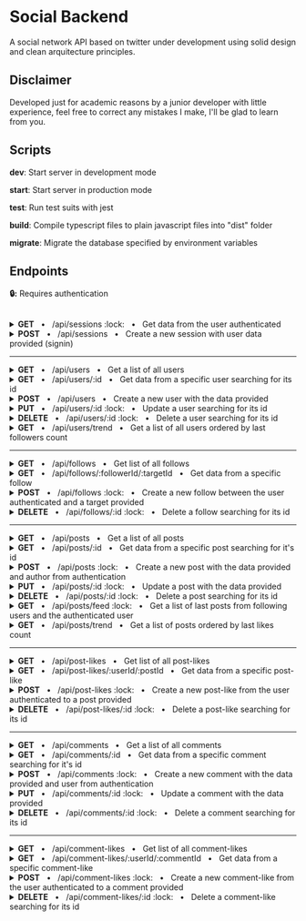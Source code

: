 # Social Backend

A social network API based on twitter under development using solid design and clean arquitecture principles.

## Disclaimer

Developed just for academic reasons by a junior developer with little experience, feel free to correct any mistakes I make, I'll be glad to learn from you.

## Scripts

**dev**: Start server in development mode

**start**: Start server in production mode

**test**: Run test suits with jest

**build**: Compile typescript files to plain javascript files into "dist" folder

**migrate**: Migrate the database specified by environment variables

## Endpoints

**:lock::** Requires authentication

<br/>

<details>
<summary><b>GET</b> &nbsp; • &nbsp; /api/sessions :lock: &nbsp; • &nbsp; Get data from the user authenticated</summary>

### **Request**

```json
"header": {
    "authorization": "<string required> [Bearer JWT token]"
},
```

### **Response**

**Code** : `200 OK`

```json
"body": {
    "id": "<string> [User id]",
    "email": "<string> [User email]",
    "name": "<string> [User name]",
    "tag": "<string> [User tag]",
    "image": "<string> [User image url]",
    "followers": "<number> [User followers count]",
    "following": "<number> [User following count]",
    "createdAt": "<Date> [User date/time of creation]",
    "updatedAt": "<Date> [User date/time of last update]"
}
```

</details>

<details>
<summary><b>POST</b> &nbsp; • &nbsp; /api/sessions &nbsp; • &nbsp; Create a new session with user data provided (signin)</summary>

### **Request**

```json
"body": {
    "email": "<string email max=50 required> [User email]",
    "password": "<string min=8 max=30 required> [User password]"
}
```

### **Response**

**Code** : `201 CREATED`

```json
"body": {
    "token": "<string> [JWT token]",
    "user": {
        "id": "<string> [User id]",
        "email": "<string> [User email]",
        "name": "<string> [User name]",
        "tag": "<string> [User tag]",
        "image": "<string> [User image url]",
        "followers": "<number> [User followers count]",
        "following": "<number> [User following count]",
        "createdAt": "<Date> [User date/time of creation]",
        "updatedAt": "<Date> [User date/time of last update]"
    }
}
```

</details>

---

<details>
<summary><b>GET</b> &nbsp; • &nbsp; /api/users &nbsp; • &nbsp; Get a list of all users</summary>

### **Request**

```json
"query": {
    "page": "<number integer positive optional default=1> [Page]",
    "per-page": "<number integer positive max=30 optional default=10> [Users per page]"
}
```

### **Response**

**Code** : `200 OK`

```json
"header": {
    "x-total-count": "<number> [Total of users]",
    "x-total-pages": "<number> [Total of pages]"
}

"body": [
    {
        "id": "<string> [User id]",
        "name": "<string> [User name]",
        "tag": "<string> [User tag]",
        "image": "<string> [User image url]",
        "followers": "<number> [User followers count]",
        "following": "<number> [User following count]",
        "createdAt": "<Date> [User date/time of creation]",
        "updatedAt": "<Date> [User date/time of last update]"
    }
]
```

</details>

<details>
<summary><b>GET</b> &nbsp; • &nbsp; /api/users/:id &nbsp; • &nbsp; Get data from a specific user searching for its id</summary>

### **Request**

```json
"params": {
    "id": "<string required> [User id]"
}
```

### **Response**

**Code** : `200 OK`

```json
"body": {
    "id": "<string> [User id]",
    "name": "<string> [User name]",
    "tag": "<string> [User tag]",
    "image": "<string> [User image url]",
    "followers": "<number> [User followers count]",
    "following": "<number> [User following count]",
    "createdAt": "<Date> [User date/time of creation]",
    "updatedAt": "<Date> [User date/time of last update]"
}
```

</details>

<details>
<summary><b>POST</b> &nbsp; • &nbsp; /api/users &nbsp; • &nbsp; Create a new user with the data provided</summary>

### **Request**

```json
"body": {
    "email": "<string email max=50 required> [User email]",
    "name": "<string max=50 required> [User name]",
    "tag": "<string alphanum max=30 required> [User tag]",
    "password": "<string min=8 max=30 required> [User password]",
    "image": "<image/(png|jpg|jpeg) max=1mb optional> [User picture]"
}
```

### **Response**

**Code** : `201 CREATED`

```json
"body": {
    "id": "<string> [User id]",
    "email": "<string> [User email]",
    "name": "<string> [User name]",
    "tag": "<string> [User tag]",
    "image": "<string> [User image url]",
    "followers": "<number> [User followers count]",
    "following": "<number> [User following count]",
    "createdAt": "<Date> [User date/time of creation]",
    "updatedAt": "<Date> [User date/time of last update]"
}
```

</details>

<details>
<summary><b>PUT</b> &nbsp; • &nbsp; /api/users/:id :lock: &nbsp; • &nbsp; Update a user searching for its id</summary>

### **Request**

```json
"params": {
    "id": "<string required> [User id]"
},

"header": {
    "authorization": "<string bearer token required> [Bearer JWT token]"
},

"body": {
    "email": "<string email max=50 required> [User email]",
    "password": "<string min=8 max=30 required> [User password]",
    "image": "<image/(png|jpg|jpeg) max=1mb optional> [User picture]"
}
```

### **Response**

**Code** : `200 OK`

```json
"body": {
    "id": "<string> [User id]",
    "email": "<string> [User email]",
    "name": "<string> [User name]",
    "tag": "<string> [User tag]",
    "image": "<string> [User image url]",
    "followers": "<number> [User followers count]",
    "following": "<number> [User following count]",
    "createdAt": "<Date> [User date/time of creation]",
    "updatedAt": "<Date> [User date/time of last update]"
}
```

</details>

<details>
<summary><b>DELETE</b> &nbsp; • &nbsp; /api/users/:id :lock: &nbsp; • &nbsp; Delete a user searching for its id</summary>

### **Request**

```json
"params": {
    "id": "<string required> [User id]"
},

"header": {
    "authorization": "<string bearer token required> [Bearer JWT token]"
},
```

### **Response**

**Code** : `200 OK`

```json

```

</details>

<details>
<summary><b>GET</b> &nbsp; • &nbsp; /api/users/trend &nbsp; • &nbsp; Get a list of all users ordered by last followers count</summary>

### **Request**

```json
"query": {
    "page": "<number integer positive optional default=1> [Page]",
    "per-page": "<number integer positive max=30 optional default=10> [Users per page]",
    "time": "<number integer positive optional max=31536000000(1 year) default=86400000(1 day)> [Time before now to count last followers]"
}
```

### **Response**

**Code** : `200 OK`

```json
"header": {
    "x-total-count": "<number> [Total of users]",
    "x-total-pages": "<number> [Total of pages]"
}

"body": [
    {
        "id": "<string> [User id]",
        "name": "<string> [User name]",
        "tag": "<string> [User tag]",
        "image": "<string> [User image url]",
        "followers": "<number> [User followers count]",
        "following": "<number> [User following count]",
        "createdAt": "<Date> [User date/time of creation]",
        "updatedAt": "<Date> [User date/time of last update]"
    }
]
```

</details>

---

<details>
<summary><b>GET</b> &nbsp; • &nbsp; /api/follows &nbsp; • &nbsp; Get list of all follows</summary>

### **Request**

```json
"query": {
    "page": "<number integer positive optional default=1> [Page]",
    "per-page": "<number integer positive max=30 optional default=10> [Follows per page]",
    "follower-id": "<string optional> [User follower id]",
    "target-id": "<string optional> [User target id]"
},
```

### **Response**

**Code** : `200 OK`

```json
"body": [
    {
        "id": "<string> [Follow id]",
        "follower": {
            "id": "<string> [User follower id]",
            "name": "<string> [User follower name]",
            "tag": "<string> [User follower tag]",
            "image": "<string> [User follower image url]",
            "createdAt": "<Date> [User follower date/time of creation]",
            "updatedAt": "<Date> [User follower date/time of last update]"
        },
        "target": {
            "id": "<string> [User following id]",
            "name": "<string> [User following name]",
            "tag": "<string> [User following tag]",
            "image": "<string> [User following image url]",
            "createdAt": "<Date> [User following date/time of creation]",
            "updatedAt": "<Date> [User following date/time of last update]"
        },
        "createdAt": "<Date> [Follow date/time of creation]",
    }
]
```

</details>

<details>
<summary><b>GET</b> &nbsp; • &nbsp; /api/follows/:followerId/:targetId &nbsp; • &nbsp; Get data from a specific follow</summary>

### **Request**

```json
"params": {
    "followerId": "<string required> [User follower id]",
    "targetId": "<string required> [User target id]"
},
```

### **Response**

**Code** : `200 OK`

```json
"body": {
    "id": "<string> [Follow id]",
    "follower": {
        "id": "<string> [User follower id]",
        "name": "<string> [User follower name]",
        "tag": "<string> [User follower tag]",
        "image": "<string> [User follower image url]",
        "createdAt": "<Date> [User follower date/time of creation]",
        "updatedAt": "<Date> [User follower date/time of last update]"
    },
    "target": {
        "id": "<string> [User following id]",
        "name": "<string> [User following name]",
        "tag": "<string> [User following tag]",
        "image": "<string> [User following image url]",
        "createdAt": "<Date> [User following date/time of creation]",
        "updatedAt": "<Date> [User following date/time of last update]"
    },
    "createdAt": "<Date> [Follow date/time of creation]",
}
```

</details>

<details>
<summary><b>POST</b> &nbsp; • &nbsp; /api/follows :lock: &nbsp; • &nbsp; Create a new follow between the user authenticated and a target provided</summary>

### **Request**

```json
"header": {
    "authorization": "<string bearer token required> [Bearer JWT token]"
},

"body": {
    "targetId": "<string required> [User target id]",
}
```

### **Response**

**Code** : `201 CREATED`

```json
"body": {
    "id": "<string> [Follow id]",
    "follower": {
        "id": "<string> [User follower id]",
        "name": "<string> [User follower name]",
        "tag": "<string> [User follower tag]",
        "image": "<string> [User follower image url]",
        "createdAt": "<Date> [User follower date/time of creation]",
        "updatedAt": "<Date> [User follower date/time of last update]"
    },
    "target": {
        "id": "<string> [User following id]",
        "name": "<string> [User following name]",
        "tag": "<string> [User following tag]",
        "image": "<string> [User following image url]",
        "createdAt": "<Date> [User following date/time of creation]",
        "updatedAt": "<Date> [User following date/time of last update]"
    },
    "createdAt": "<Date> [Follow date/time of creation]",
}
```

</details>

<details>
<summary><b>DELETE</b> &nbsp; • &nbsp; /api/follows/:id :lock: &nbsp; • &nbsp; Delete a follow searching for its id</summary>

### **Request**

```json
"header": {
    "authorization": "<string bearer token required> [Bearer JWT token]"
},

"params": {
    "id": "<string required> [Follow id]",
}
```

### **Response**

**Code** : `201 CREATED`

```json

```

</details>

---

<details>
<summary><b>GET</b> &nbsp; • &nbsp; /api/posts &nbsp; • &nbsp; Get a list of all posts</summary>

### **Request**

```json
"query": {
    "page": "<number integer positive optional default=1> [Page]",
    "per-page": "<number integer positive optional max=30 default=10> [Posts per page]",
    "author-id": "<string optional> [User author id]"
},
```

### **Response**

**Code** : `200 OK`

```json
"body": [
    {
        "id": "<string> [Post id]",
        "text": "<string> [Post text]",
        "image": "<string> [Post image]",
        "likes": "<number> [Post likes count]",
        "author": {
            "id": "<string> [User author id]",
            "name": "<string> [User author name]",
            "tag": "<string> [User author tag]",
            "image": "<string> [User author image url]",
            "createdAt": "<Date> [User author date/time of creation]",
            "updatedAt": "<Date> [User author date/time of last update]"
        },
        "createdAt": "<Date> [Post date/time of creation]",
        "updatedAt": "<Date> [Post date/time of last update]"
    }
]
```

</details>

<details>
<summary><b>GET</b> &nbsp; • &nbsp; /api/posts/:id &nbsp; • &nbsp; Get data from a specific post searching for it's id</summary>

### **Request**

```json
"params": {
    "id": "<string required> [Post id]"
},
```

### **Response**

**Code** : `200 OK`

```json
"body": {
    "id": "<string> [Post id]",
    "text": "<string> [Post text]",
    "image": "<string> [Post image]",
    "likes": "<number> [Post likes count]",
    "author": {
        "id": "<string> [User author id]",
        "name": "<string> [User author name]",
        "tag": "<string> [User author tag]",
        "image": "<string> [User author image url]",
        "createdAt": "<Date> [User author date/time of creation]",
        "updatedAt": "<Date> [User author date/time of last update]"
    },
    "createdAt": "<Date> [Post date/time of creation]",
    "updatedAt": "<Date> [Post date/time of last update]"
}
```

</details>

<details>
<summary><b>POST</b> &nbsp; • &nbsp; /api/posts :lock: &nbsp; • &nbsp; Create a new post with the data provided and author from authentication</summary>

### **Request**

```json
"header": {
    "authorization": "<string bearer token required> [Bearer JWT token]"
},

"body": {
    "text": "<string max=256 optional> [Post text]",
    "image": "<image/(png|jpg|jpeg) max=1mb optional> [Post image]",
}
```

### **Response**

**Code** : `201 CREATED`

```json
"body": {
    "id": "<string> [Post id]",
    "text": "<string> [Post text]",
    "image": "<string> [Post image]",
    "likes": "<number> [Post likes count]",
    "author": {
        "id": "<string> [User author id]",
        "email": "<string> [User email]",
        "name": "<string> [User author name]",
        "tag": "<string> [User author tag]",
        "image": "<string> [User author image url]",
        "createdAt": "<Date> [User author date/time of creation]",
        "updatedAt": "<Date> [User author date/time of last update]"
    },
    "createdAt": "<Date> [Post date/time of creation]",
    "updatedAt": "<Date> [Post date/time of last update]"
}
```

</details>

<details>
<summary><b>PUT</b> &nbsp; • &nbsp; /api/posts/:id :lock: &nbsp; • &nbsp; Update a post with the data provided</summary>

### **Request**

```json
"header": {
    "authorization": "<string bearer token required> [Bearer JWT token]"
},

"params": {
    "id": "<string required> [Post id]"
}

"body": {
    "text": "<string max=256 required> [Post text]",
}
```

### **Response**

**Code** : `201 CREATED`

```json
"body": {
    "id": "<string> [Post id]",
    "text": "<string> [Post text]",
    "image": "<string> [Post image]",
    "likes": "<number> [Post likes count]",
    "author": {
        "id": "<string> [User author id]",
        "email": "<string> [User email]",
        "name": "<string> [User author name]",
        "tag": "<string> [User author tag]",
        "image": "<string> [User author image url]",
        "createdAt": "<Date> [User author date/time of creation]",
        "updatedAt": "<Date> [User author date/time of last update]"
    },
    "createdAt": "<Date> [Post date/time of creation]",
    "updatedAt": "<Date> [Post date/time of last update]"
}
```

</details>

<details>
<summary><b>DELETE</b> &nbsp; • &nbsp; /api/posts/:id :lock: &nbsp; • &nbsp; Delete a post searching for its id</summary>

### **Request**

```json
"header": {
    "authorization": "<string bearer token required> [Bearer JWT token]"
},

"params": {
    "id": "<string required> [Post id]"
},

"header": {
    "authorization": "<string bearer token required> [Bearer JWT token]"
},
```

### **Response**

**Code** : `200 OK`

```json

```

</details>

<details>
<summary><b>GET</b> &nbsp; • &nbsp; /api/posts/feed :lock: &nbsp; • &nbsp; Get a list of last posts from following users and the authenticated user</summary>

### **Request**

```json
"header": {
    "authorization": "<string bearer token required> [Bearer JWT token]"
},

"query": {
    "page": "<number integer positive optional default=1> [Page]",
    "per-page": "<number integer positive optional max=30 default=10> [Posts per page]"
},
```

### **Response**

**Code** : `200 OK`

```json
"body": [
    {
        "id": "<string> [Post id]",
        "text": "<string> [Post text]",
        "image": "<string> [Post image]",
        "likes": "<number> [Post likes count]",
        "author": {
            "id": "<string> [User author id]",
            "name": "<string> [User author name]",
            "tag": "<string> [User author tag]",
            "image": "<string> [User author image url]",
            "createdAt": "<Date> [User author date/time of creation]",
            "updatedAt": "<Date> [User author date/time of last update]"
        },
        "createdAt": "<Date> [Post date/time of creation]",
        "updatedAt": "<Date> [Post date/time of last update]"
    }
]
```

</details>

<details>
<summary><b>GET</b> &nbsp; • &nbsp; /api/posts/trend &nbsp; • &nbsp; Get a list of posts ordered by last likes count</summary>

### **Request**

```json
"query": {
    "page": "<number integer positive optional default=1> [Page]",
    "per-page": "<number integer positive optional max=30 default=10> [Posts per page]",
    "time": "<number integer positive optional max=31536000000(1 year) default=86400000(1 day)> [Time before now to count last likes]"
},
```

### **Response**

**Code** : `200 OK`

```json
"body": [
    {
        "id": "<string> [Post id]",
        "text": "<string> [Post text]",
        "image": "<string> [Post image]",
        "likes": "<number> [Post likes count]",
        "author": {
            "id": "<string> [User author id]",
            "name": "<string> [User author name]",
            "tag": "<string> [User author tag]",
            "image": "<string> [User author image url]",
            "createdAt": "<Date> [User author date/time of creation]",
            "updatedAt": "<Date> [User author date/time of last update]"
        },
        "createdAt": "<Date> [Post date/time of creation]",
        "updatedAt": "<Date> [Post date/time of last update]"
    }
]
```

</details>

---

<details>
<summary><b>GET</b> &nbsp; • &nbsp; /api/post-likes &nbsp; • &nbsp; Get list of all post-likes</summary>

### **Request**

```json
"query": {
    "page": "<number integer positive optional default=1> [Page]",
    "per-page": "<number integer positive max=30 optional default=10> [Follows per page]",
    "user-id": "<string optional> [User id]",
    "post-id": "<string optional> [Post id]"
},
```

### **Response**

**Code** : `200 OK`

```json
"body": [
    {
        "id": "<string> [Post-Like id]",
        "user": {
            "id": "<string> [User id]",
            "name": "<string> [User name]",
            "tag": "<string> [User tag]",
            "image": "<string> [User image url]",
            "createdAt": "<Date> [User date/time of creation]",
            "updatedAt": "<Date> [User date/time of last update]"
        },
        "post": {
            "id": "<string> [Post id]",
            "text": "<string> [Post text]",
            "image": "<string> [Post image]",
            "author": {
                "id": "<string> [User author id]",
                "name": "<string> [User author name]",
                "tag": "<string> [User author tag]",
                "image": "<string> [User author image url]",
                "createdAt": "<Date> [User author date/time of creation]",
                "updatedAt": "<Date> [User author date/time of last update]"
            },
            "createdAt": "<Date> [Post date/time of creation]",
            "updatedAt": "<Date> [Post date/time of last update]"
        },
        "createdAt": "<Date> [Post-Like date/time of creation]",
    }
]
```

</details>

<details>
<summary><b>GET</b> &nbsp; • &nbsp; /api/post-likes/:userId/:postId &nbsp; • &nbsp; Get data from a specific post-like</summary>

### **Request**

```json
"params": {
    "userId": "<string required> [User id]",
    "postId": "<string required> [Post id]"
},
```

### **Response**

**Code** : `200 OK`

```json
"body": {
    "id": "<string> [Post-Like id]",
    "user": {
        "id": "<string> [User id]",
        "name": "<string> [User name]",
        "tag": "<string> [User tag]",
        "image": "<string> [User image url]",
        "createdAt": "<Date> [User date/time of creation]",
        "updatedAt": "<Date> [User date/time of last update]"
    },
    "post": {
        "id": "<string> [Post id]",
        "text": "<string> [Post text]",
        "image": "<string> [Post image]",
        "author": {
            "id": "<string> [User author id]",
            "name": "<string> [User author name]",
            "tag": "<string> [User author tag]",
            "image": "<string> [User author image url]",
            "createdAt": "<Date> [User author date/time of creation]",
            "updatedAt": "<Date> [User author date/time of last update]"
        },
        "createdAt": "<Date> [Post date/time of creation]",
        "updatedAt": "<Date> [Post date/time of last update]"
    },
    "createdAt": "<Date> [Post-Like date/time of creation]",
}
```

</details>

<details>
<summary><b>POST</b> &nbsp; • &nbsp; /api/post-likes :lock: &nbsp; • &nbsp; Create a new post-like from the user authenticated to a post provided</summary>

### **Request**

```json
"header": {
    "authorization": "<string bearer token required> [Bearer JWT token]"
},

"body": {
    "postId": "<string required> [Post id]",
}
```

### **Response**

**Code** : `201 CREATED`

```json
"body": {
    "id": "<string> [Post-Like id]",
    "user": {
        "id": "<string> [User id]",
        "name": "<string> [User name]",
        "tag": "<string> [User tag]",
        "image": "<string> [User image url]",
        "createdAt": "<Date> [User date/time of creation]",
        "updatedAt": "<Date> [User date/time of last update]"
    },
    "post": {
        "id": "<string> [Post id]",
        "text": "<string> [Post text]",
        "image": "<string> [Post image]",
        "author": {
            "id": "<string> [User author id]",
            "name": "<string> [User author name]",
            "tag": "<string> [User author tag]",
            "image": "<string> [User author image url]",
            "createdAt": "<Date> [User author date/time of creation]",
            "updatedAt": "<Date> [User author date/time of last update]"
        },
        "createdAt": "<Date> [Post date/time of creation]",
        "updatedAt": "<Date> [Post date/time of last update]"
    },
    "createdAt": "<Date> [Post-Like date/time of creation]",
}
```

</details>

</details>

<details>
<summary><b>DELETE</b> &nbsp; • &nbsp; /api/post-likes/:id :lock: &nbsp; • &nbsp; Delete a post-like searching for its id</summary>

### **Request**

```json
"header": {
    "authorization": "<string bearer token required> [Bearer JWT token]"
},

"params": {
    "id": "<string required> [Post-Like id]",
}
```

### **Response**

**Code** : `201 CREATED`

```json

```

</details>

---

<details>
<summary><b>GET</b> &nbsp; • &nbsp; /api/comments &nbsp; • &nbsp; Get a list of all comments</summary>

### **Request**

```json
"query": {
    "page": "<number integer positive optional default=1> [Page]",
    "per-page": "<number integer positive optional max=30 default=10> [Posts per page]",
    "user-id": "<string optional> [User id]",
    "post-id": "<string optional> [Post id]"
},
```

### **Response**

**Code** : `200 OK`

```json
"body": [
    {
        "id": "<string> [Comment id]",
        "text": "<string> [Comment text]",
        "likes": "<number> [Comment likes count]",
        "user": {
            "id": "<string> [User id]",
            "name": "<string> [User name]",
            "tag": "<string> [User tag]",
            "image": "<string> [User image url]",
            "createdAt": "<Date> [User date/time of creation]",
            "updatedAt": "<Date> [User date/time of last update]"
        },
        "post": {
            "id": "<string> [Post id]",
            "text": "<string> [Post text]",
            "image": "<string> [Post image]",
            "author": {
                "id": "<string> [User author id]",
                "name": "<string> [User author name]",
                "tag": "<string> [User author tag]",
                "image": "<string> [User author image url]",
                "createdAt": "<Date> [User author date/time of creation]",
                "updatedAt": "<Date> [User author date/time of last update]"
            },
            "createdAt": "<Date> [Post date/time of creation]",
            "updatedAt": "<Date> [Post date/time of last update]"
        },
        "createdAt": "<Date> [Comment date/time of creation]",
        "updatedAt": "<Date> [Comment date/time of last update]"
    }
]
```

</details>

<details>
<summary><b>GET</b> &nbsp; • &nbsp; /api/comments/:id &nbsp; • &nbsp; Get data from a specific comment searching for it's id</summary>

### **Request**

```json
"params": {
    "id": "<string required> [Comment id]"
},
```

### **Response**

**Code** : `200 OK`

```json
"body": {
    "id": "<string> [Comment id]",
    "text": "<string> [Comment text]",
    "likes": "<number> [Comment likes count]",
    "user": {
        "id": "<string> [User id]",
        "name": "<string> [User name]",
        "tag": "<string> [User tag]",
        "image": "<string> [User image url]",
        "createdAt": "<Date> [User date/time of creation]",
        "updatedAt": "<Date> [User date/time of last update]"
    },
    "post": {
        "id": "<string> [Post id]",
        "text": "<string> [Post text]",
        "image": "<string> [Post image]",
        "author": {
            "id": "<string> [User author id]",
            "name": "<string> [User author name]",
            "tag": "<string> [User author tag]",
            "image": "<string> [User author image url]",
            "createdAt": "<Date> [User author date/time of creation]",
            "updatedAt": "<Date> [User author date/time of last update]"
        },
        "createdAt": "<Date> [Post date/time of creation]",
        "updatedAt": "<Date> [Post date/time of last update]"
    },
    "createdAt": "<Date> [Comment date/time of creation]",
    "updatedAt": "<Date> [Comment date/time of last update]"
}
```

</details>

<details>
<summary><b>POST</b> &nbsp; • &nbsp; /api/comments :lock: &nbsp; • &nbsp; Create a new comment with the data provided and user from authentication</summary>

### **Request**

```json
"header": {
    "authorization": "<string bearer token required> [Bearer JWT token]"
},

"body": {
    "text": "<string max=256 optional> [Comment text]",
}
```

### **Response**

**Code** : `201 CREATED`

```json
"body": {
    "id": "<string> [Comment id]",
    "text": "<string> [Comment text]",
    "likes": "<number> [Comment likes count]",
    "user": {
        "id": "<string> [User id]",
        "name": "<string> [User name]",
        "tag": "<string> [User tag]",
        "image": "<string> [User image url]",
        "createdAt": "<Date> [User date/time of creation]",
        "updatedAt": "<Date> [User date/time of last update]"
    },
    "post": {
        "id": "<string> [Post id]",
        "text": "<string> [Post text]",
        "image": "<string> [Post image]",
        "author": {
            "id": "<string> [User author id]",
            "name": "<string> [User author name]",
            "tag": "<string> [User author tag]",
            "image": "<string> [User author image url]",
            "createdAt": "<Date> [User author date/time of creation]",
            "updatedAt": "<Date> [User author date/time of last update]"
        },
        "createdAt": "<Date> [Post date/time of creation]",
        "updatedAt": "<Date> [Post date/time of last update]"
    },
    "createdAt": "<Date> [Comment date/time of creation]",
    "updatedAt": "<Date> [Comment date/time of last update]"
}
```

</details>

<details>
<summary><b>PUT</b> &nbsp; • &nbsp; /api/comments/:id :lock: &nbsp; • &nbsp; Update a comment with the data provided</summary>

### **Request**

```json
"header": {
    "authorization": "<string bearer token required> [Bearer JWT token]"
},

"params": {
    "id": "<string required> [Comment id]"
}

"body": {
    "text": "<string max=256 required> [Comment text]",
}
```

### **Response**

**Code** : `201 CREATED`

```json
"body": {
    "id": "<string> [Comment id]",
    "text": "<string> [Comment text]",
    "likes": "<number> [Comment likes count]",
    "user": {
        "id": "<string> [User id]",
        "name": "<string> [User name]",
        "tag": "<string> [User tag]",
        "image": "<string> [User image url]",
        "createdAt": "<Date> [User date/time of creation]",
        "updatedAt": "<Date> [User date/time of last update]"
    },
    "post": {
        "id": "<string> [Post id]",
        "text": "<string> [Post text]",
        "image": "<string> [Post image]",
        "author": {
            "id": "<string> [User author id]",
            "name": "<string> [User author name]",
            "tag": "<string> [User author tag]",
            "image": "<string> [User author image url]",
            "createdAt": "<Date> [User author date/time of creation]",
            "updatedAt": "<Date> [User author date/time of last update]"
        },
        "createdAt": "<Date> [Post date/time of creation]",
        "updatedAt": "<Date> [Post date/time of last update]"
    },
    "createdAt": "<Date> [Comment date/time of creation]",
    "updatedAt": "<Date> [Comment date/time of last update]"
}
```

</details>

<details>
<summary><b>DELETE</b> &nbsp; • &nbsp; /api/comments/:id :lock: &nbsp; • &nbsp; Delete a comment searching for its id</summary>

### **Request**

```json
"header": {
    "authorization": "<string bearer token required> [Bearer JWT token]"
},

"params": {
    "id": "<string required> [Comment id]"
},

"header": {
    "authorization": "<string bearer token required> [Bearer JWT token]"
},
```

### **Response**

**Code** : `200 OK`

```json

```

</details>

---

<details>
<summary><b>GET</b> &nbsp; • &nbsp; /api/comment-likes &nbsp; • &nbsp; Get list of all comment-likes</summary>

### **Request**

```json
"query": {
    "page": "<number integer positive optional default=1> [Page]",
    "per-page": "<number integer positive max=30 optional default=10> [Follows per page]",
    "user-id": "<string optional> [User id]",
    "comment-id": "<string optional> [Comment id]"
},
```

### **Response**

**Code** : `200 OK`

```json
"body": [
    {
        "id": "<string> [Comment-Like id]",
        "user": {
            "id": "<string> [User id]",
            "name": "<string> [User name]",
            "tag": "<string> [User tag]",
            "image": "<string> [User image url]",
            "createdAt": "<Date> [User date/time of creation]",
            "updatedAt": "<Date> [User date/time of last update]"
        },
        "comment": {
            "id": "<string> [Comment id]",
            "text": "<string> [Comment text]",
            "user": {
                "id": "<string> [User id]",
                "name": "<string> [User name]",
                "tag": "<string> [User tag]",
                "image": "<string> [User image url]",
                "createdAt": "<Date> [User date/time of creation]",
                "updatedAt": "<Date> [User date/time of last update]"
            },
            "post": {
                "id": "<string> [Post id]",
                "text": "<string> [Post text]",
                "image": "<string> [Post image]",
                "author": {
                    "id": "<string> [User author id]",
                    "name": "<string> [User author name]",
                    "tag": "<string> [User author tag]",
                    "image": "<string> [User author image url]",
                    "createdAt": "<Date> [User author date/time of creation]",
                    "updatedAt": "<Date> [User author date/time of last update]"
                },
                "createdAt": "<Date> [Post date/time of creation]",
                "updatedAt": "<Date> [Post date/time of last update]"
            },
            "createdAt": "<Date> [Comment date/time of creation]",
            "updatedAt": "<Date> [Comment date/time of last update]"
        },
        "createdAt": "<Date> [Comment-Like date/time of creation]"
    }
]
```

</details>

<details>
<summary><b>GET</b> &nbsp; • &nbsp; /api/comment-likes/:userId/:commentId &nbsp; • &nbsp; Get data from a specific comment-like</summary>

### **Request**

```json
"params": {
    "userId": "<string required> [User id]",
    "commentId": "<string required> [Comment id]"
},
```

### **Response**

**Code** : `200 OK`

```json
"body": {
    "id": "<string> [Comment-Like id]",
    "user": {
        "id": "<string> [User id]",
        "name": "<string> [User name]",
        "tag": "<string> [User tag]",
        "image": "<string> [User image url]",
        "createdAt": "<Date> [User date/time of creation]",
        "updatedAt": "<Date> [User date/time of last update]"
    },
    "comment": {
        "id": "<string> [Comment id]",
        "text": "<string> [Comment text]",
        "user": {
            "id": "<string> [User id]",
            "name": "<string> [User name]",
            "tag": "<string> [User tag]",
            "image": "<string> [User image url]",
            "createdAt": "<Date> [User date/time of creation]",
            "updatedAt": "<Date> [User date/time of last update]"
        },
        "post": {
            "id": "<string> [Post id]",
            "text": "<string> [Post text]",
            "image": "<string> [Post image]",
            "author": {
                "id": "<string> [User author id]",
                "name": "<string> [User author name]",
                "tag": "<string> [User author tag]",
                "image": "<string> [User author image url]",
                "createdAt": "<Date> [User author date/time of creation]",
                "updatedAt": "<Date> [User author date/time of last update]"
            },
            "createdAt": "<Date> [Post date/time of creation]",
            "updatedAt": "<Date> [Post date/time of last update]"
        },
        "createdAt": "<Date> [Comment date/time of creation]",
        "updatedAt": "<Date> [Comment date/time of last update]"
    },
    "createdAt": "<Date> [Comment-Like date/time of creation]"
}
```

</details>

<details>
<summary><b>POST</b> &nbsp; • &nbsp; /api/comment-likes :lock: &nbsp; • &nbsp; Create a new comment-like from the user authenticated to a comment provided</summary>

### **Request**

```json
"header": {
    "authorization": "<string bearer token required> [Bearer JWT token]"
},

"body": {
    "commentId": "<string required> [Comment id]",
}
```

### **Response**

**Code** : `201 CREATED`

```json
"body": {
    "id": "<string> [Comment-Like id]",
    "user": {
        "id": "<string> [User id]",
        "name": "<string> [User name]",
        "tag": "<string> [User tag]",
        "image": "<string> [User image url]",
        "createdAt": "<Date> [User date/time of creation]",
        "updatedAt": "<Date> [User date/time of last update]"
    },
    "comment": {
        "id": "<string> [Comment id]",
        "text": "<string> [Comment text]",
        "user": {
            "id": "<string> [User id]",
            "name": "<string> [User name]",
            "tag": "<string> [User tag]",
            "image": "<string> [User image url]",
            "createdAt": "<Date> [User date/time of creation]",
            "updatedAt": "<Date> [User date/time of last update]"
        },
        "post": {
            "id": "<string> [Post id]",
            "text": "<string> [Post text]",
            "image": "<string> [Post image]",
            "author": {
                "id": "<string> [User author id]",
                "name": "<string> [User author name]",
                "tag": "<string> [User author tag]",
                "image": "<string> [User author image url]",
                "createdAt": "<Date> [User author date/time of creation]",
                "updatedAt": "<Date> [User author date/time of last update]"
            },
            "createdAt": "<Date> [Post date/time of creation]",
            "updatedAt": "<Date> [Post date/time of last update]"
        },
        "createdAt": "<Date> [Comment date/time of creation]",
        "updatedAt": "<Date> [Comment date/time of last update]"
    },
    "createdAt": "<Date> [Comment-Like date/time of creation]"
}
```

</details>

</details>

<details>
<summary><b>DELETE</b> &nbsp; • &nbsp; /api/comment-likes/:id :lock: &nbsp; • &nbsp; Delete a comment-like searching for its id</summary>

### **Request**

```json
"header": {
    "authorization": "<string bearer token required> [Bearer JWT token]"
},

"params": {
    "id": "<string required> [Comment-Like id]",
}
```

### **Response**

**Code** : `201 CREATED`

```json

```

</details>

